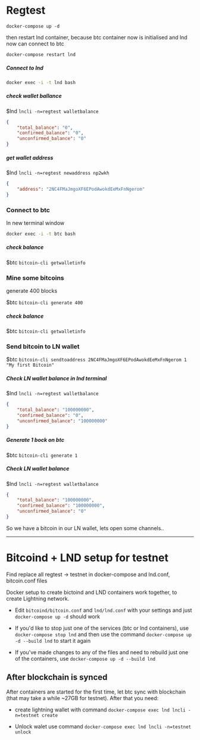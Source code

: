 # Regtest

`docker-compose up -d`

then restart lnd container, because btc container now is initialised and lnd now can connect to btc
```bash
docker-compose restart lnd
```

##### Connect to lnd
```bash
docker exec -i -t lnd bash
```

##### check wallet ballance

$lnd `lncli -n=regtest walletbalance`

```json
{
    "total_balance": "0",
    "confirmed_balance": "0",
    "unconfirmed_balance": "0"
}
```

##### get wallet address
$lnd `lncli -n=regtest newaddress np2wkh`
```json
{
    "address": "2NC4FMaJmgoXF6EPodAwokdEeMxFnNgerom"
}
```

### Connect to btc

In new terminal window
```bash
docker exec -i -t btc bash
```

##### check balance

$btc `bitcoin-cli getwalletinfo`

### Mine some bitcoins
generate 400 blocks

$btc `bitcoin-cli generate 400`

##### check balance
$btc `bitcoin-cli getwalletinfo`

### Send bitcoin to LN wallet

$btc `bitcoin-cli sendtoaddress 2NC4FMaJmgoXF6EPodAwokdEeMxFnNgerom 1 "My first Bitcoin"`

##### Check LN wallet balance in lnd terminal

$lnd `lncli -n=regtest walletbalance`
```json
{
    "total_balance": "100000000",
    "confirmed_balance": "0",
    "unconfirmed_balance": "100000000"
}
```

##### Generate 1 bock on btc

$btc `bitcoin-cli generate 1`

##### Check LN wallet balance

$lnd `lncli -n=regtest walletbalance`
```json
{
    "total_balance": "100000000",
    "confirmed_balance": "100000000",
    "unconfirmed_balance": "0"
}
```

So we have a bitcoin in our LN wallet, lets open some channels..

----




# Bitcoind + LND setup for testnet
Find replace all regtest -> testnet in docker-compose and lnd.conf, bitcoin.conf files

Docker setup to create bictoind and LND containers work together, to create Lightning network.

* Edit `bitcoind/bitcoin.conf` and `lnd/lnd.conf` with your settings and just `docker-compose up -d` should work

* If you'd like to stop just one of the services (btc or lnd containers), use `docker-compose stop lnd` and then use the command `docker-compose up -d --build lnd` to start it again

* If you've made changes to any of the files and need to rebuild just one of the containers, use `docker-compose up -d --build lnd`

## After blockchain is synced
After containers are started for the first time, let btc sync with blockchain (that may take a while ~27GB for testnet). After that you need:

* create lightning wallet with command `docker-compose exec lnd lncli -n=testnet create`

* Unlock walet use command `docker-compose exec lnd lncli -n=testnet unlock`